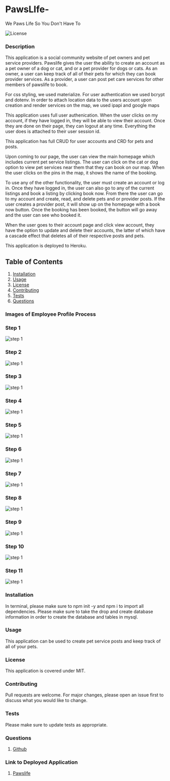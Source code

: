 # PawsLIfe-
We Paws Life So You Don't Have To


![License](https://img.shields.io/badge/License-MIT-yellow.svg)

### Description
This application is a social community website of pet owners and pet service providers. Pawslife gives the user the ability to create an account as a pet owner of a dog or cat, and or a pet provider for dogs or cats. As an owner, a user can keep track of all of their pets for which they can book provider services. As a provider, a user can post pet care services for other members of pawslife to book. 

For css styling, we used materialize. For user authentication we used bcrypt and dotenv. In order to attach location data to the users account upon creation and render services on the map, we used ipapi and google maps 

This application uses full user authenication. When the user clicks on my account, if they have logged in, they will be able to view their account. Once they are done on their page, they can logout at any time. Everything the user does is attached to their user session id. 

This application has full CRUD for user accounts and CRD for pets and posts. 

Upon coming to our page, the user can view the main homepage which includes current pet service listings. The user can click on the cat or dog option to view pet services near them that they can book on our map. When the user clicks on the pins in the map, it shows the name of the booking. 

To use any of the other functionality, the user must create an account or log in. Once they have logged in, the user can also go to any of the current listings and book a listing by clicking book now. From there the user can go to my account and create, read, and delete pets and or provider posts. If the user creates a provider post, it will show up on the homepage with a book now button. Once the booking has been booked, the button will go away and the user can see who booked it. 

When the user goes to their account page and click view account, they have the option to update and delete their accounts, the latter of which have a cascade effect that deletes all of their respective posts and pets. 

This application is deployed to Heroku.

    
## Table of Contents
1. [Installation](#installation)
2. [Usage](#usage)
3. [License](#license)
4. [Contributing](#contributing)
5. [Tests](#tests)
6. [Questions](#questions)

### Images of Employee Profile Process

### Step 1

![step 1](public/assets/readme_images/step1.png)

### Step 2

![step 1](public/assets/readme_images/step2.png)

### Step 3

![step 1](public/assets/readme_images/step3.png)

### Step 4

![step 1](public/assets/readme_images/step4.png)

### Step 5

![step 1](public/assets/readme_images/step5.png)

### Step 6

![step 1](public/assets/readme_images/step6.png)

### Step 7

![step 1](public/assets/readme_images/step7.png)

### Step 8

![step 1](public/assets/readme_images/step8.png)

### Step 9

![step 1](public/assets/readme_images/step9.png)

### Step 10

![step 1](public/assets/readme_images/step10.png)

### Step 11

![step 1](public/assets/readme_images/step11.png)



### Installation
In terminal, please make sure to npm init -y and npm i to import all dependencies. Please make sure to take the drop and create database information in order to create the database and tables in mysql.

### Usage
This application can be used to create pet service posts and keep track of all of your pets. 

### License 

This application is covered under MIT.


### Contributing 
Pull requests are welcome. For major changes, please open an issue first to discuss what you would like to change.

### Tests
Please make sure to update tests as appropriate.


### Questions
1. [Github](https://github.com/rickyg218/PawsLIfe-)

### Link to Deployed Application
1. [Pawslife](https://pawslife.herokuapp.com/)
    
     